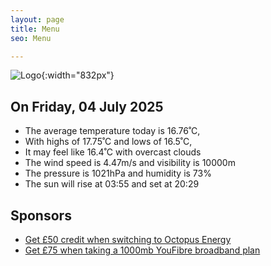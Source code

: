 ```yaml
---
layout: page
title: Menu
seo: Menu

---
```


![Logo](/images/logo.jpg){:width="832px"}

<!-- weather_marker starts -->
## On Friday, 04 July 2025

- The average temperature today is 16.76˚C,
- With highs of 17.75˚C and lows of 16.5˚C,
- It may feel like 16.4˚C with overcast clouds
- The wind speed is 4.47m/s and visibility is 10000m
- The pressure is 1021hPa and humidity is 73%
- The sun will rise at 03:55 and set at 20:29

<!-- weather_marker ends -->

## Sponsors

- [Get £50 credit when switching to Octopus Energy](https://bit.ly/3oD1nnS)
- [Get £75 when taking a 1000mb YouFibre broadband plan](https://aklam.io/91zWhU?)
